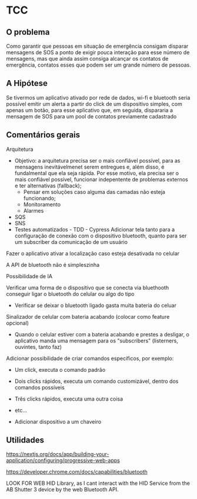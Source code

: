# TCC

## O problema

Como garantir que pessoas em situação de emergência consigam disparar mensagens de SOS a ponto de exigir pouca interação para esse número de mensagens, mas que ainda assim consiga alcançar os contatos de emergência, contatos esses que podem ser um grande número de pessoas.

## A Hipótese

Se tivermos um aplicativo ativado por rede de dados, wi-fi e bluetooth seria possível emitir um alerta a partir do click de um dispositivo simples, com apenas um botão, para esse aplicativo que, em seguida, dispararia a mensagem de SOS para um pool de contatos previamente cadastrado

## Comentários gerais

Arquitetura

- Objetivo: a arquitetura precisa ser o mais confiável possível, para as mensagens inevitávelmenet serem entregues e, além disso, é fundalmental que ela seja rápida. Por esse motivo, ela precisa ser o mais confiável possível, funcionar indepentente de problemas externos e ter alternativas (fallback);
  - Pensar em soluções caso alguma das camadas não esteja funcionando;
  - Monitoramento
  - Alarmes
- SQS
- SNS
- Testes automatizados - TDD - Cypress
  Adicionar tela tanto para a configuração de conexão com o dispositivo bluetooth, quanto para ser um subscriber da comunicação de um usuário

Fazer o aplicativo ativar a localização caso esteja desativada no celular

A API de bluetooth não é simpleszinha

Possibilidade de IA

Verificar uma forma de o dispositivo que se conecta via bluethooth conseguir ligar o bluetooth do celular ou algo do tipo

- Verificar se deixar o bluetooth ligado gasta muita bateria do celuar

Sinalizador de celular com bateria acabando (colocar como feature opcional)

- Quando o celular estiver com a bateria acabando e prestes a desligar, o aplicativo manda uma mensagem para os "subscribers" (listerners, ouvintes, tanto faz)

Adicionar possibilidade de criar comandos específicos, por exemplo:

- Um click, executa o comando padrão
- Dois clicks rápidos, executa um comando customizável, dentro dos comandos possíveis
- Três clicks rápidos, executa uma outra coisa
- etc...

- Adicionar dispositivo a um chaveiro

## Utilidades

https://nextjs.org/docs/app/building-your-application/configuring/progressive-web-apps

https://developer.chrome.com/docs/capabilities/bluetooth

LOOK FOR WEB HID Library, as I cant interact with the HID Service from the AB Shutter 3 device by the web Bluetooth API.
